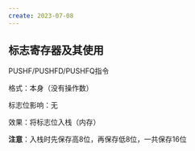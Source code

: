 ```yaml
---
create: 2023-07-08
---
```

## 标志寄存器及其使用

PUSHF/PUSHFD/PUSHFQ指令

格式：本身（没有操作数）

标志位影响：无

效果：将标志位入栈（内存）

**注意**：入栈时先保存高8位，再保存低8位，一共保存16位

